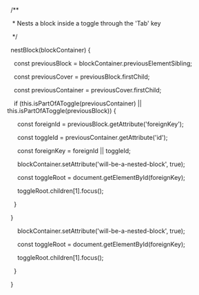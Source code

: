   /**

   * Nests a block inside a toggle through the 'Tab' key

   */

  nestBlock(blockContainer) {

    const previousBlock = blockContainer.previousElementSibling;

    const previousCover = previousBlock.firstChild;

    const previousContainer = previousCover.firstChild;

  

    if (this.isPartOfAToggle(previousContainer) || this.isPartOfAToggle(previousBlock)) {

      const foreignId = previousBlock.getAttribute('foreignKey');

      const toggleId = previousContainer.getAttribute('id');

      const foreignKey = foreignId || toggleId;

  

      blockContainer.setAttribute('will-be-a-nested-block', true);

  

      const toggleRoot = document.getElementById(foreignKey);

      toggleRoot.children[1].focus();

    }

  }
  

      blockContainer.setAttribute('will-be-a-nested-block', true);

  

      const toggleRoot = document.getElementById(foreignKey);

      toggleRoot.children[1].focus();

    }

  }